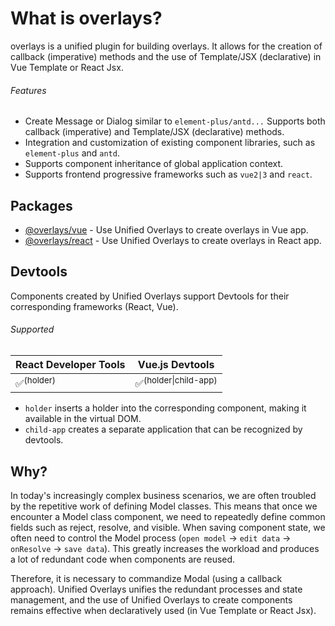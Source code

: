 # What is overlays?

overlays is a unified plugin for building overlays. It allows for the creation of callback (imperative) methods and the use of Template/JSX (declarative) in Vue Template or React Jsx.

###### Features

- Create Message or Dialog similar to `element-plus/antd...` Supports both callback (imperative) and Template/JSX (declarative) methods.
- Integration and customization of existing component libraries, such as `element-plus` and `antd`.
- Supports component inheritance of global application context.
- Supports frontend progressive frameworks such as `vue2|3` and `react`.

## Packages

- [@overlays/vue](/en/vue/) - Use Unified Overlays to create overlays in Vue app.
- [@overlays/react](/en/react/) - Use Unified Overlays to create overlays in React app.

## Devtools

Components created by Unified Overlays support Devtools for their corresponding frameworks (React, Vue).

###### Supported

| React Developer Tools | Vue.js Devtools                 |
| --------------------- | ------------------------------- |
| ✅<sup>(holder)</sup>  | ✅<sup>(holder\|child-app)</sup> |

- `holder` inserts a holder into the corresponding component, making it available in the virtual DOM.
- `child-app` creates a separate application that can be recognized by devtools.

## Why?

In today's increasingly complex business scenarios, we are often troubled by the repetitive work of defining Model classes. This means that once we encounter a Model class component, we need to repeatedly define common fields such as reject, resolve, and visible. When saving component state, we often need to control the Model process (`open model` -> `edit data` -> `onResolve` -> `save data`). This greatly increases the workload and produces a lot of redundant code when components are reused.

Therefore, it is necessary to commandize Modal (using a callback approach). Unified Overlays unifies the redundant processes and state management, and the use of Unified Overlays to create components remains effective when declaratively used (in Vue Template or React Jsx).